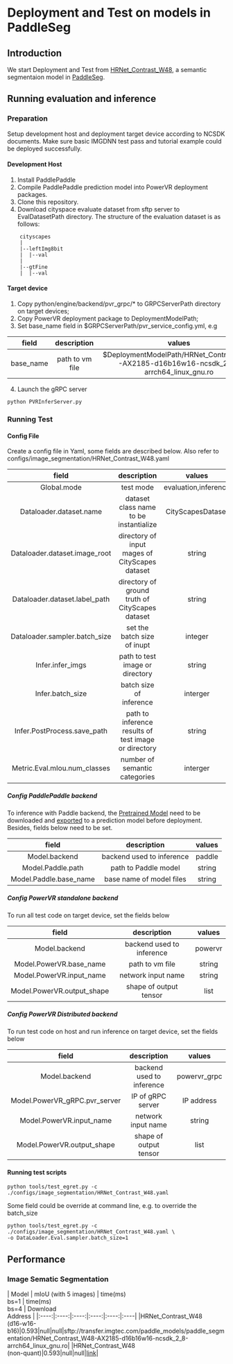 # Deployment and Test on models in PaddleSeg 

## Introduction
We start Deployment and Test from [HRNet_Contrast_W48](https://github.com/PaddlePaddle/PaddleSeg/tree/release/2.6/configs/hrnet_w48_contrast), a semantic segmentaion model in [PaddleSeg](https://github.com/PaddlePaddle/PaddleSeg).

## Running evaluation and inference

### Preparation
Setup development host and deployment target device according to NCSDK documents. Make sure basic IMGDNN test pass and tutorial example could be deployed successfully.

#### Development Host
1. Install PaddlePaddle
2. Compile PaddlePaddle prediction model into PowerVR deployment packages.
3. Clone this repository.
4. Download cityspace evaluate dataset from sftp server to EvalDatasetPath directory. The structure of the evaluation dataset is as follows:
```
    cityscapes
    |
    |--leftImg8bit
    |  |--val
    |
    |--gtFine
    |  |--val
```

#### Target device
1. Copy python/engine/backend/pvr_grpc/* to GRPCServerPath directory on target devices;  
2. Copy PowerVR deployment package to DeploymentModelPath;  
3. Set base_name field in $GRPCServerPath/pvr_service_config.yml, e.g

|field|description|values|
|:---:|:---------:|:-----:|
|base_name|path to vm file|$DeploymentModelPath/HRNet_Contrast_W48-AX2185-d16b16w16-ncsdk_2_8-arrch64_linux_gnu.ro|
4. Launch the gRPC server
```
python PVRInferServer.py
```

### Running Test
#### Config File
Create a config file in Yaml, some fields are described below. Also refer to configs/image_segmentation/HRNet_Contrast_W48.yaml

|field|description|values|
|:---:|:---------:|:-----:|
|Global.mode|test mode|evaluation,inference|
|Dataloader.dataset.name|dataset class name to be instantialize|CityScapesDataset|
|Dataloader.dataset.image_root|directory of input mages of CityScapes dataset|string|
|Dataloader.dataset.label_path|directory of ground truth of CityScapes dataset|string|
|Dataloader.sampler.batch_size|set the batch size of inupt|integer|
|Infer.infer_imgs|path to test image or directory|string|
|Infer.batch_size|batch size of inference|interger|
|Infer.PostProcess.save_path|path to inference results of test image or directory|string|
|Metric.Eval.mIou.num_classes|number of semantic categories|interger|


##### Config PaddlePaddle backend
To inference with Paddle backend, the [Pretrained Model](https://bj.bcebos.com/paddleseg/dygraph/cityscapes/HRNet_W48_contrast_cityscapes_1024x512_60k/model.pdparams) need to be downloaded and [exported](https://github.com/PaddlePaddle/PaddleSeg/blob/release/2.6/docs/model_export.md) to a prediction model before deployment. Besides, fields below need to be set.

|field|description|values|
|:---:|:---------:|:-----:|
|Model.backend|backend used to inference|paddle|
|Model.Paddle.path|path to Paddle model|string|
|Model.Paddle.base_name|base name of model files|string|

##### Config PowerVR standalone backend
To run all test code on target device, set the fields below

|field|description|values|
|:---:|:---------:|:-----:|
|Model.backend|backend used to inference|powervr|
|Model.PowerVR.base_name|path to vm file|string|
|Model.PowerVR.input_name|network input name|string|
|Model.PowerVR.output_shape|shape of output tensor|list|

##### Config PowerVR Distributed backend
To run test code on host and run inference on target device, set the fields below

|field|description|values|
|:---:|:---------:|:-----:|
|Model.backend|backend used to inference|powervr_grpc|
|Model.PowerVR_gRPC.pvr_server|IP of gRPC server|IP address|
|Model.PowerVR.input_name|network input name|string|
|Model.PowerVR.output_shape|shape of output tensor|list|

#### Running test scripts
```
python tools/test_egret.py -c ./configs/image_segmentation/HRNet_Contrast_W48.yaml
```
Some field could be override at command line, e.g. to override the batch_size
```
python tools/test_egret.py -c ./configs/image_segmentation/HRNet_Contrast_W48.yaml \
-o DataLoader.Eval.sampler.batch_size=1
```

## Performance
### Image Sematic Segmentation
| Model | mIoU (with 5 images) | time(ms)<br>bs=1 | time(ms)<br>bs=4 | Download<br>Address |
|:----:|:----:|:----:|:----:|:----:|:----|
|HRNet_Contrast_W48<br>(d16-w16-b16)|0.593|null|null|sftp://transfer.imgtec.com/paddle_models/paddle_segmentation/HRNet_Contrast_W48-AX2185-d16b16w16-ncsdk_2_8-arrch64_linux_gnu.ro|
|HRNet_Contrast_W48<br>(non-quant)|0.593|null|null|[link](https://bj.bcebos.com/paddleseg/dygraph/cityscapes/HRNet_W48_contrast_cityscapes_1024x512_60k/model.pdparams)|



